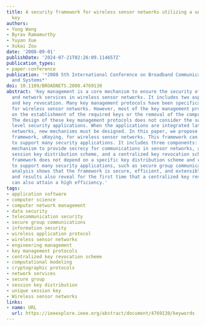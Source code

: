 ```yaml
---
title: A security framework for wireless sensor networks utilizing a unique session
  key
authors:
- Yong Wang
- Byrav Ramamurthy
- Yuyan Xue
- Xukai Zou
date: '2008-09-01'
publishDate: '2024-07-21T02:26:09.114657Z'
publication_types:
- paper-conference
publication: '*2008 5th International Conference on Broadband Communications, Networks
  and Systems*'
doi: 10.1109/BROADNETS.2008.4769130
abstract: 'Key management is a core mechanism to ensure the security of applications
  and network services in wireless sensor networks. It includes two aspects: key distribution
  and key revocation. Many key management protocols have been specifically designed
  for wireless sensor networks. However, most of the key management protocols focus
  on the establishment of the required keys or the removal of the compromised keys.
  The design of these key management protocols does not consider the support of higher
  level security applications. When the applications are integrated later in sensor
  networks, new mechanisms must be designed. In this paper, we propose a security
  framework, uKeying, for wireless sensor networks. This framework can be easily extended
  to support many security applications. It includes three components: a security
  mechanism to provide secrecy for communications in sensor networks, an efficient
  session key distribution scheme, and a centralized key revocation scheme. The proposed
  framework does not depend on a specific key distribution scheme and can be used
  to support many security applications, such as secure group communications. Our
  analysis shows that the framework is secure, efficient, and extensible. The simulation
  and results also reveal for the first time that a centralized key revocation scheme
  can also attain a high efficiency.'
tags:
- application software
- computer science
- computer network management
- data security
- telecommunication security
- secure group communications
- information security
- wireless application protocol
- wireless sensor networks
- engineering management
- key management protocols
- centralized key revocation scheme
- computational modeling
- cryptographic protocols
- network services
- secure group
- session key distribution
- unique session key
- Wireless sensor networks
links:
- name: URL
  url: https://ieeexplore.ieee.org/abstract/document/4769130/keywords
---
```

